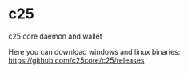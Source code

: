 # c25
c25 core daemon and wallet

Here you can download windows and linux binaries: https://github.com/c25core/c25/releases